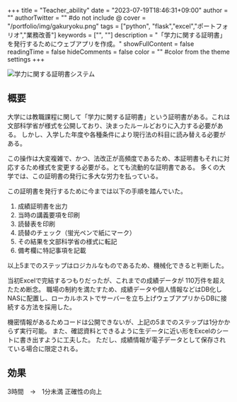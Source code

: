 +++
title = "Teacher_ability"
date = "2023-07-19T18:46:31+09:00"
author = ""
authorTwitter = "" #do not include @
cover = "/portfolio/img/gakuryoku.png"
tags = ["python", "flask","excel","ポートフォリオ","業務改善"]
keywords = ["", ""]
description = "「学力に関する証明書」を発行するためにウェブアプリを作成。"
showFullContent = false
readingTime = false
hideComments = false
color = "" #color from the theme settings
+++

![学力に関する証明書システム](/portfolio/img/gakuryoku.png)
## 概要

大学には教職課程に関して「学力に関する証明書」という証明書がある。これは文部科学省が様式を公開しており、決まったルールどおりに入力する必要がある。
しかし、入学した年度や各種条件により現行法の科目に読み替える必要がある。

この操作は大変複雑で、かつ、法改正が高頻度であるため、本証明書もそれに対応するため様式を変更する必要がる。とても流動的な証明書である。
多くの大学では、この証明書の発行に多大な労力を払っている。

この証明書を発行するために今までは以下の手順を踏んでいた。

1. 成績証明書を出力
2. 当時の講義要項を印刷
3. 読替表を印刷
4. 読替のチェック（蛍光ペンで紙にマーク）
5. その結果を文部科学省の様式に転記
6. 備考欄に特記事項を記載

以上5までのステップはロジカルなものであるため、機械化できると判断した。

当初Excelで完結するつもりだったが、これまでの成績データが 110万件を超えたため断念。
職場の制約を満たすため、成績データや個人情報などはDB化しNASに配置し、ローカルホストでサーバーを立ち上げウェブアプリからDBに接続する方法を採用した。

機密情報があるためコードは公開できないが、上記の5までのステップは1分かからず実行可能。
また、確認資料とできるように生データに近い形をExcelのシートに書き出すように工夫した。
ただし、成績情報が電子データとして保存されている場合に限定される。

## 効果
3時間　→　1分未満
正確性の向上
